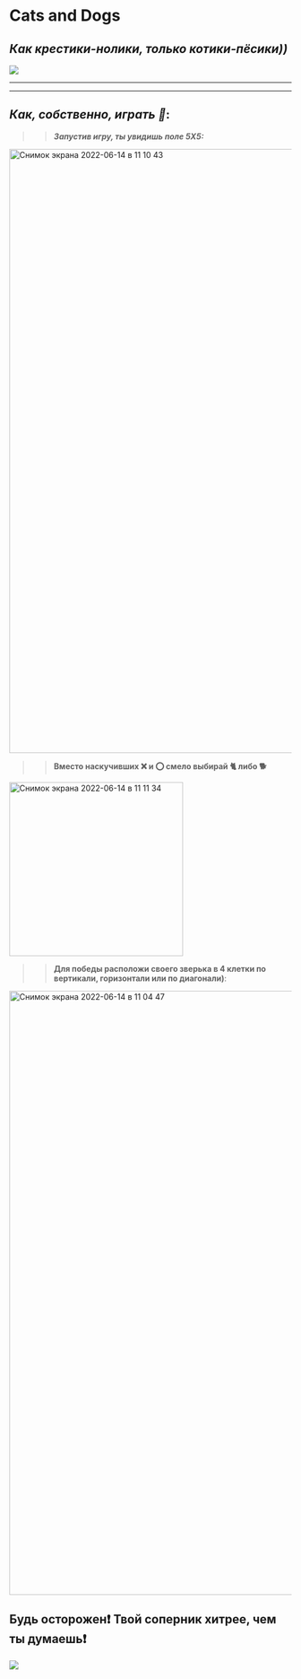# **Cats and Dogs**

## *Как крестики-нолики, только котики-пёсики))*


![](https://media2.giphy.com/media/3oriNKQe0D6uQVjcIM/giphy.webp?cid=ecf05e47mubw2hvzlzjw4nia1g4ikxh3z1mzworpljfvklxy&rid=giphy.webp&ct=g)

----------
----------


## *Как, собственно, играть :eyes:*:

>>___Запустив игру, ты увидишь поле 5Х5:___

<img width="1077" alt="Снимок экрана 2022-06-14 в 11 10 43" src="https://user-images.githubusercontent.com/91160554/173527510-ce55ea62-f0ea-4fab-942d-e018ec4a6f36.png">


>>__Вместо наскучивших :x: и :o: смело выбирай :cat2: либо :dog2:__

<img width="310" alt="Снимок экрана 2022-06-14 в 11 11 34" src="https://user-images.githubusercontent.com/91160554/173527671-b18a9414-3b48-4435-af76-0a5043da7e0d.png">




>>__Для победы расположи своего зверька в 4 клетки по вертикали, горизонтали или по диагонали)__:

<img width="1077" alt="Снимок экрана 2022-06-14 в 11 04 47" src="https://user-images.githubusercontent.com/91160554/173527887-9e071137-b2a2-41c6-8fd1-e169387e75e2.png">


## __Будь осторожен:heavy_exclamation_mark: Твой соперник хитрее, чем ты думаешь:heavy_exclamation_mark:__

![](https://media1.giphy.com/media/l2JJDdD7cv4xdGGis/200w.webp?cid=ecf05e47m333hun99oajiyjic8n21p9q1s2wnawgagxjajnj&rid=200w.webp&ct=g)
